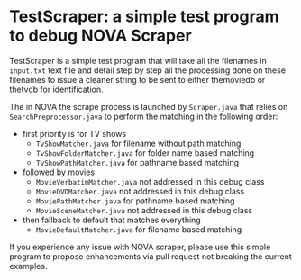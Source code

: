 # TestScraper: a simple test program to debug NOVA Scraper
TestScraper is a simple test program that will take all the filenames in `input.txt` text file and detail step by step all the processing done on these filenames to issue a cleaner string to be sent to either themoviedb or thetvdb for identification.

The in NOVA the scrape process is launched by `Scraper.java` that relies on `SearchPreprocessor.java` to perform the matching in the following order:
- first priority is for TV shows
  - `TvShowMatcher.java` for filename without path matching
  - `TvShowFolderMatcher.java` for folder name based matching
  - `TvShowPathMatcher.java` for pathname based matching
- followed by movies
  - `MovieVerbatimMatcher.java` not addressed in this debug class
  - `MovieDVDMatcher.java` not addressed in this debug class
  - `MoviePathMatcher.java` for pathname based matching 
  - `MovieSceneMatcher.java` not addressed in this debug class
- then fallback to default that matches everything
  - `MovieDefaultMatcher.java` for filename based matching
  
If you experience any issue with NOVA scraper, please use this simple program to propose enhancements via pull request not breaking the current examples.
